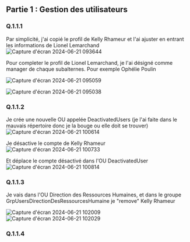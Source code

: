 ## Partie 1 : Gestion des utilisateurs
### Q.1.1.1
Par simplicité, j'ai copié le profil de Kelly Rhameur et l'ai ajuster en entrant les informations de Lionel Lemarchand
![Capture d'écran 2024-06-21 093644](https://github.com/Sherub1/Checkpoint-3/assets/160050170/8485dd8b-7f46-457e-8b77-6de5eefe9902)

Pour completer le profil de Lionel Lemarchand, je l'ai désigné comme manager de chaque subalternes. Pour exemple Ophélie Poulin

![Capture d'écran 2024-06-21 095059](https://github.com/Sherub1/Checkpoint-3/assets/160050170/992b748f-9a1d-4e47-a651-01d9d74db862)

![Capture d'écran 2024-06-21 095038](https://github.com/Sherub1/Checkpoint-3/assets/160050170/46ba6260-e928-441c-bb5a-2c7b1476d55e)

### Q.1.1.2

Je crée une nouvelle OU appelée DeactivatedUsers (je l'ai faite dans le mauvais répertoire donc je la bouge ou elle doit se trouver)
![Capture d'écran 2024-06-21 100614](https://github.com/Sherub1/Checkpoint-3/assets/160050170/e710a6ed-b7b5-4069-b0a5-ae10a5a25875)

Je désactive le compte de Kelly Rhameur
![Capture d'écran 2024-06-21 100733](https://github.com/Sherub1/Checkpoint-3/assets/160050170/5a840ae0-9eca-4cbe-8201-9fc86079796e)

Et déplace le compte désactivé dans l'OU DeactivatedUser
![Capture d'écran 2024-06-21 100814](https://github.com/Sherub1/Checkpoint-3/assets/160050170/7aacca88-59db-4a42-8164-2a8e344026e9)

### Q.1.1.3

Je vais dans l'OU Direction des Ressources Humaines, et dans le groupe GrpUsersDirectionDesRessourcesHumaine je "remove" Kelly Rhameur

![Capture d'écran 2024-06-21 102009](https://github.com/Sherub1/Checkpoint-3/assets/160050170/57f7d052-117e-4631-8a89-3714e96ebf29)
![Capture d'écran 2024-06-21 102029](https://github.com/Sherub1/Checkpoint-3/assets/160050170/816695c4-7ffd-43e2-8f7e-cbbf3f3ca9a9)

### Q.1.1.4

